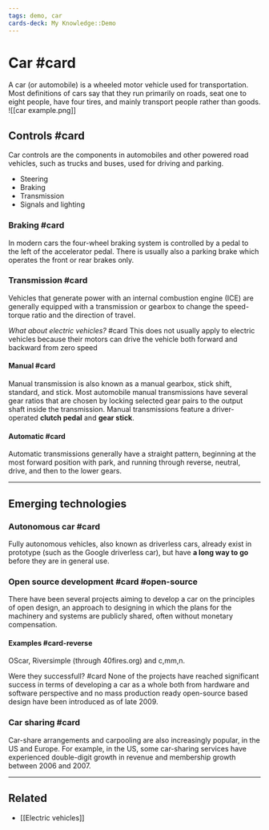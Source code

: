 ```yaml
---
tags: demo, car
cards-deck: My Knowledge::Demo
---
```


# Car #card

A car (or automobile) is a wheeled motor vehicle used for transportation. Most definitions of cars say that they run primarily on roads, seat one to eight people, have four tires, and mainly transport people rather than goods.  
![[car example.png]]

## Controls #card

Car controls are the components in automobiles and other powered road vehicles, such as trucks and buses, used for driving and parking.

- Steering
- Braking
- Transmission
- Signals and lighting

### Braking #card

In modern cars the four-wheel braking system is controlled by a pedal to the left of the accelerator pedal. There is usually also a parking brake which operates the front or rear brakes only.

### Transmission #card

Vehicles that generate power with an internal combustion engine (ICE) are generally equipped with a transmission or gearbox to change the speed-torque ratio and the direction of travel.

_What about electric vehicles?_ #card
This does not usually apply to electric vehicles because their motors can drive the vehicle both forward and backward from zero speed

#### Manual #card

Manual transmission is also known as a manual gearbox, stick shift, standard, and stick. Most automobile manual transmissions have several gear ratios that are chosen by locking selected gear pairs to the output shaft inside the transmission. Manual transmissions feature a driver-operated **clutch pedal** and **gear stick**.

#### Automatic #card

Automatic transmissions generally have a straight pattern, beginning at the most forward position with park, and running through reverse, neutral, drive, and then to the lower gears.

---

## Emerging technologies

### Autonomous car #card

Fully autonomous vehicles, also known as driverless cars, already exist in prototype (such as the Google driverless car), but have **a long way to go** before they are in general use.

### Open source development #card #open-source

There have been several projects aiming to develop a car on the principles of open design, an approach to designing in which the plans for the machinery and systems are publicly shared, often without monetary compensation.

#### Examples #card-reverse

OScar, Riversimple (through 40fires.org) and c,mm,n.

Were they successfull? #card
None of the projects have reached significant success in terms of developing a car as a whole both from hardware and software perspective and no mass production ready open-source based design have been introduced as of late 2009.

### Car sharing #card

Car-share arrangements and carpooling are also increasingly popular, in the US and Europe. For example, in the US, some car-sharing services have experienced double-digit growth in revenue and membership growth between 2006 and 2007.

---

## Related

- [[Electric vehicles]]
